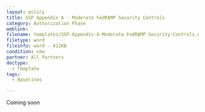 ```yaml
---
layout: policy   
title: SSP Appendix A - Moderate FedRAMP Security Controls
category: Authorization Phase
weblink:
filename: templates/SSP-Appendix-A-Moderate-FedRAMP-Security-Controls.docx
filetype: word
fileinfo: word - 411KB
condition: new
partner: All Partners
doctype:
  - Template
tags:
  - Baselines

---
```

Coming soon
